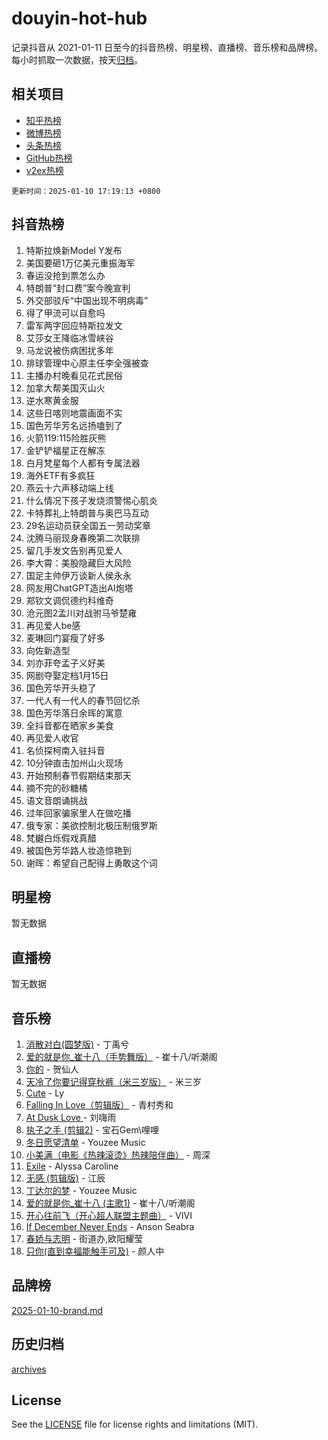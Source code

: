 # douyin-hot-hub

记录抖音从 2021-01-11 日至今的抖音热榜、明星榜、直播榜、音乐榜和品牌榜。每小时抓取一次数据，按天[归档](archives)。

## 相关项目

- [知乎热榜](https://github.com/lonnyzhang423/zhihu-hot-hub)
- [微博热榜](https://github.com/lonnyzhang423/weibo-hot-hub)
- [头条热榜](https://github.com/lonnyzhang423/toutiao-hot-hub)
- [GitHub热榜](https://github.com/lonnyzhang423/github-hot-hub)
- [v2ex热榜](https://github.com/lonnyzhang423/v2ex-hot-hub)


`更新时间：2025-01-10 17:19:13 +0800`

## 抖音热榜

1. 特斯拉焕新Model Y发布
1. 美国要砸1万亿美元重振海军
1. 春运没抢到票怎么办
1. 特朗普“封口费”案今晚宣判
1. 外交部驳斥“中国出现不明病毒”
1. 得了甲流可以自愈吗
1. 雷军两字回应特斯拉发文
1. 艾莎女王降临冰雪峡谷
1. 马龙说被伤病困扰多年
1. 排球管理中心原主任李全强被查
1. 主播办村晚看见花式民俗
1. 加拿大帮美国灭山火
1. 逆水寒黄金服
1. 这些日喀则地震画面不实
1. 国色芳华芳名远扬嗑到了
1. 火箭119:115险胜灰熊
1. 金铲铲福星正在解冻
1. 白月梵星每个人都有专属法器
1. 海外ETF有多疯狂
1. 燕云十六声移动端上线
1. 什么情况下孩子发烧须警惕心肌炎
1. 卡特葬礼上特朗普与奥巴马互动
1. 29名运动员获全国五一劳动奖章
1. 沈腾马丽现身春晚第二次联排
1. 留几手发文告别再见爱人
1. 李大霄：美股隐藏巨大风险
1. 国足主帅伊万谈新人侯永永
1. 网友用ChatGPT造出AI炮塔
1. 郑钦文调侃德约科维奇
1. 沧元图2孟川对战驸马爷楚雍
1. 再见爱人be感
1. 麦琳回门宴瘦了好多
1. 向佐新造型
1. 刘亦菲夸孟子义好美
1. 网剧夺娶定档1月15日
1. 国色芳华开头稳了
1. 一代人有一代人的春节回忆杀
1. 国色芳华落日余晖的寓意
1. 全抖音都在晒家乡美食
1. 再见爱人收官
1. 名侦探柯南入驻抖音
1. 10分钟直击加州山火现场
1. 开始预制春节假期结束那天
1. 摘不完的砂糖橘
1. 语文音朗诵挑战
1. 过年回家骗家里人在做吃播
1. 俄专家：美欲控制北极压制俄罗斯
1. 梵樾白烁假戏真醋
1. 被国色芳华路人妆造惊艳到
1. 谢晖：希望自己配得上勇敢这个词

## 明星榜

暂无数据

## 直播榜

暂无数据

## 音乐榜

1. [消散对白(圆梦版)](https://sf5-hl-cdn-tos.douyinstatic.com/obj/tos-cn-ve-2774/og4jB5I5IizzoZVAAAzWgBMAsMDWoArfwBOiFs) - 丁禹兮
1. [爱的就是你_崔十八（手势舞版）](https://sf5-hl-cdn-tos.douyinstatic.com/obj/tos-cn-ve-2774/oApB2AigNyB4sTw7JhBOikMAf0oDJzMWBuIrgm) - 崔十八/听潮阁
1. [你的](https://sf5-hl-cdn-tos.douyinstatic.com/obj/tos-cn-ve-2774/oYuIeKf42jB7sEV6B2upMdpYAgfrQWj0FeRegh) - 贺仙人
1. [天冷了你要记得穿秋裤（米三岁版）](https://sf5-hl-cdn-tos.douyinstatic.com/obj/tos-cn-ve-2774/oQlIwVIDWiZ6BQilAorS7MA0AgCkQDvcZAdm1) - 米三岁
1. [Cute](https://sf3-cdn-tos.douyinstatic.com/obj/tos-cn-ve-2774/o4IbIzHWKAAB4wsS5qMBRiiAlEBGTpQRNfFvuo) - Ly
1. [Falling In Love（剪辑版）](https://sf5-hl-cdn-tos.douyinstatic.com/obj/tos-cn-ve-2774/o8ajpA8zzgBPahbBIO8AcKGBLJezFCRd1wfP9f) - 青村秀和
1. [ At Dusk  Love ](https://sf5-hl-cdn-tos.douyinstatic.com/obj/tos-cn-ve-2774/o8CrpCf5CaYgI4ZrtQgMQAFEfuGqNnRSDQAPBc) - 刘嗨雨
1. [执子之手 (剪辑2)](https://sf6-cdn-tos.douyinstatic.com/obj/tos-cn-ve-2774/oUoZLQjCc31XzqsBnBQUNgeKtYPBcgbFDwtfcu) - 宝石Gem\哩哩
1. [冬日愿望清单](https://sf5-hl-cdn-tos.douyinstatic.com/obj/tos-cn-ve-2774/oIIgUOeamCFCVAzxN6MFRLIBlLGpUqQxeeHrLE) - Youzee Music
1. [小美满（电影《热辣滚烫》热辣陪伴曲）](https://sf5-hl-cdn-tos.douyinstatic.com/obj/tos-cn-ve-2774/o0GAn2lSgfZIDUgtevCGDQYnFg4CwnrBaxbTZL) - 周深
1. [Exile](https://sf5-hl-cdn-tos.douyinstatic.com/obj/tos-cn-ve-2774/oYj4gAQTknKE3WW0Je8KGmQ7z1cA4FefwtbufD) - Alyssa Caroline
1. [无感 (剪辑版)](https://sf5-hl-cdn-tos.douyinstatic.com/obj/tos-cn-ve-2774/o0eIsUzJBDlQaQFC5OFlgbMEZC1TFYBftOBn6p) - 江辰
1. [丁达尔的梦](https://sf5-hl-cdn-tos.douyinstatic.com/obj/tos-cn-ve-2774/oMU3WirUZBVQkAC9ccG5P2IQirziZM2RTInUY) - Youzee Music
1. [爱的就是你_崔十八 (主歌1)](https://sf5-hl-cdn-tos.douyinstatic.com/obj/tos-cn-ve-2774/oI5BO5DhFZ6UTcNCnZaOCBLtZ7WIMQGfgnXf5E) - 崔十八/听潮阁
1. [开心往前飞（开心超人联盟主题曲）](https://sf5-hl-cdn-tos.douyinstatic.com/obj/tos-cn-ve-2774/9d8fb7c82cf1421fb93a9fe925275e0a) - VIVI
1. [If December Never Ends](https://sf5-hl-cdn-tos.douyinstatic.com/obj/tos-cn-ve-2774/oY1IQMoTgCFIBg8RZifyqlBBt1UFgitTYmxeOS) - Anson Seabra
1. [春娇与志明](https://sf5-hl-cdn-tos.douyinstatic.com/obj/tos-cn-ve-2774/e530d8fceb7044b39707d7f9ff54add1) - 街道办,欧阳耀莹
1. [只你(直到幸福能触手可及)](https://sf5-hl-cdn-tos.douyinstatic.com/obj/tos-cn-ve-2774/o0lBkRDzFTeaVSUz3ZZSCBVtZ5DIMQGfgmEAuE) - 颜人中

## 品牌榜

[2025-01-10-brand.md](archives/2025-01-10-brand.md)

## 历史归档

[archives](archives)

## License

See the [LICENSE](LICENSE) file for license rights and limitations (MIT).
